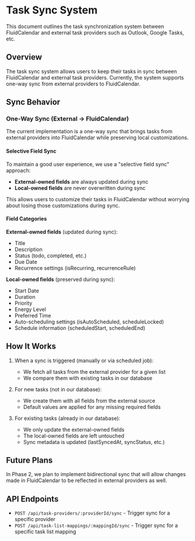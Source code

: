 # Task Sync System

This document outlines the task synchronization system between FluidCalendar and external task providers such as Outlook, Google Tasks, etc.

## Overview

The task sync system allows users to keep their tasks in sync between FluidCalendar and external task providers. Currently, the system supports one-way sync from external providers to FluidCalendar.

## Sync Behavior

### One-Way Sync (External → FluidCalendar)

The current implementation is a one-way sync that brings tasks from external providers into FluidCalendar while preserving local customizations.

#### Selective Field Sync

To maintain a good user experience, we use a "selective field sync" approach:

- **External-owned fields** are always updated during sync
- **Local-owned fields** are never overwritten during sync

This allows users to customize their tasks in FluidCalendar without worrying about losing those customizations during sync.

#### Field Categories

**External-owned fields** (updated during sync):

- Title
- Description
- Status (todo, completed, etc.)
- Due Date
- Recurrence settings (isRecurring, recurrenceRule)

**Local-owned fields** (preserved during sync):

- Start Date
- Duration
- Priority
- Energy Level
- Preferred Time
- Auto-scheduling settings (isAutoScheduled, scheduleLocked)
- Schedule information (scheduledStart, scheduledEnd)

## How It Works

1. When a sync is triggered (manually or via scheduled job):

   - We fetch all tasks from the external provider for a given list
   - We compare them with existing tasks in our database

2. For new tasks (not in our database):

   - We create them with all fields from the external source
   - Default values are applied for any missing required fields

3. For existing tasks (already in our database):
   - We only update the external-owned fields
   - The local-owned fields are left untouched
   - Sync metadata is updated (lastSyncedAt, syncStatus, etc.)

## Future Plans

In Phase 2, we plan to implement bidirectional sync that will allow changes made in FluidCalendar to be reflected in external providers as well.

## API Endpoints

- `POST /api/task-providers/:providerId/sync` - Trigger sync for a specific provider
- `POST /api/task-list-mappings/:mappingId/sync` - Trigger sync for a specific task list mapping
